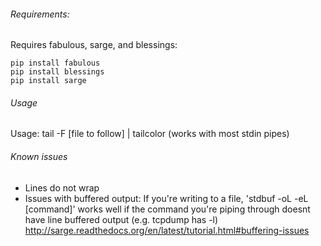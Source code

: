 ###### Requirements:
Requires fabulous, sarge, and blessings:

```
pip install fabulous
pip install blessings
pip install sarge
```

###### Usage

Usage: tail -F [file to follow] | tailcolor
(works with most stdin pipes)

###### Known issues
- Lines do not wrap
- Issues with buffered output: If you're writing to a file, 'stdbuf -oL -eL [command]' works well if the command you're piping through doesnt have line buffered output (e.g. tcpdump has -l) http://sarge.readthedocs.org/en/latest/tutorial.html#buffering-issues
